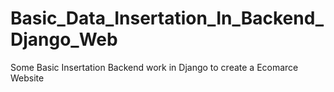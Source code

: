 # Basic_Data_Insertation_In_Backend_Django_Web
 Some Basic Insertation Backend work in Django to create a Ecomarce Website
